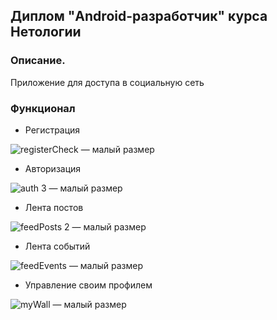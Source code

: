 ﻿## Диплом "Android-разработчик" курса Нетологии

### Описание.

Приложение для доступа в социальную сеть

### Функционал

- Регистрация
  

![registerCheck — малый размер](https://github.com/user-attachments/assets/26d955a4-574b-4af2-9f61-3c6c3e2f7e87)

- Авторизация

![auth 3 — малый размер](https://github.com/user-attachments/assets/bd8897d7-f4a8-46ef-bb22-868a6433608e)



- Лента постов

![feedPosts 2 — малый размер](https://github.com/user-attachments/assets/895cd7b0-6497-4eba-9400-81b749152cc1)



- Лента событий

![feedEvents — малый размер](https://github.com/user-attachments/assets/20d670c5-820a-4d20-b1db-382b4d7927d1)


- Управление своим профилем

![myWall — малый размер](https://github.com/user-attachments/assets/68727d9f-4da2-45b3-bd00-16c94b689263)
